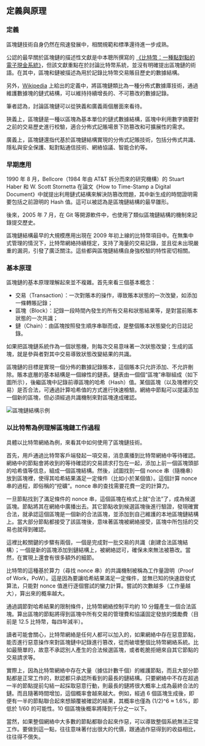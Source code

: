 ## 定義與原理

### 定義

區塊鏈技術自身仍然在飛速發展中，相關規範和標準還待進一步成熟。

公認的最早關於區塊鏈的描述性文獻是中本聰所撰寫的 [《比特幣：一種點對點的電子現金系統》](https://bitcoin.org/bitcoin.pdf)，但該文獻重點在於討論比特幣系統，並沒有明確提出區塊鏈的術語。在其中，區塊和鏈被描述為用於記錄比特幣交易賬目歷史的數據結構。

另外，[Wikipedia](https://en.wikipedia.org/wiki/Blockchain) 上給出的定義中，將區塊鏈類比為一種分佈式數據庫技術，通過維護數據塊的鏈式結構，可以維持持續增長的、不可篡改的數據記錄。

筆者認為，討論區塊鏈可以從狹義和廣義兩個層面來看待。

狹義上，區塊鏈是一種以區塊為基本單位的鏈式數據結構，區塊中利用數字摘要對之前的交易歷史進行校驗，適合分佈式記賬場景下防篡改和可擴展性的需求。

廣義上，區塊鏈還指代基於區塊鏈結構實現的分佈式記賬技術，包括分佈式共識、隱私與安全保護、點對點通信技術、網絡協議、智能合約等。

### 早期應用

1990 年 8 月，Bellcore（1984 年由 AT&T 拆分而來的研究機構）的 Stuart Haber 和 W. Scott Stornetta 在論文《How to Time-Stamp a Digital Document》中就提出利用鏈式結構來解決防篡改問題，其中新生成的時間證明需要包括之前證明的 Hash 值。這可以被認為是區塊鏈結構的最早雛形。

後來，2005 年 7 月，在 Git 等開源軟件中，也使用了類似區塊鏈結構的機制來記錄提交歷史。

區塊鏈結構最早的大規模應用出現在 2009 年初上線的比特幣項目中。在無集中式管理的情況下，比特幣網絡持續穩定，支持了海量的交易記錄，並且從未出現嚴重的漏洞，引發了廣泛關注。這些都與區塊鏈結構自身強校驗的特性密切相關。

### 基本原理

區塊鏈的基本原理理解起來並不複雜。首先來看三個基本概念：

* 交易（Transaction）：一次對賬本的操作，導致賬本狀態的一次改變，如添加一條轉賬記錄；
* 區塊（Block）：記錄一段時間內發生的所有交易和狀態結果等，是對當前賬本狀態的一次共識；
* 鏈（Chain）：由區塊按照發生順序串聯而成，是整個賬本狀態變化的日誌記錄。

如果把區塊鏈系統作為一個狀態機，則每次交易意味著一次狀態改變；生成的區塊，就是參與者對其中交易導致狀態改變結果的共識。

區塊鏈的目標是實現一個分佈的數據記錄賬本，這個賬本只允許添加、不允許刪除。賬本底層的基本結構是一個線性的鏈表。鏈表由一個個“區塊”串聯組成（如下圖所示），後繼區塊中記錄前導區塊的哈希（Hash）值。某個區塊（以及塊裡的交易）是否合法，可通過計算哈希值的方式進行快速檢驗。網絡中節點可以提議添加一個新的區塊，但必須經過共識機制來對區塊達成確認。

![區塊鏈結構示例](_images/blockchain_example.png)


### 以比特幣為例理解區塊鏈工作過程

具體以比特幣網絡為例，來看其中如何使用了區塊鏈技術。

首先，用戶通過比特幣客戶端發起一項交易，消息廣播到比特幣網絡中等待確認。網絡中的節點會將收到的等待確認的交易請求打包在一起，添加上前一個區塊頭部的哈希值等信息，組成一個區塊結構。然後，試圖找到一個 nonce 串（隨機串）放到區塊裡，使得其哈希結果滿足一定條件（比如小於某個值）。這個計算 nonce 串的過程，即俗稱的“挖礦”。nonce 串的查找需要花費一定的計算力。

一旦節點找到了滿足條件的 nonce 串，這個區塊在格式上就“合法”了，成為候選區塊。節點將其在網絡中廣播出去。其它節點收到候選區塊後進行驗證，發現確實合法，就承認這個區塊是一個新的合法區塊，並添加到自己維護的本地區塊鏈結構上。當大部分節點都接受了該區塊後，意味著區塊被網絡接受，區塊中所包括的交易也就得到確認。

這裡比較關鍵的步驟有兩個，一個是完成對一批交易的共識（創建合法區塊結構）；一個是新的區塊添加到鏈結構上，被網絡認可，確保未來無法被篡改。當然，在實現上還會有很多額外的細節。

比特幣的這種基於算力（尋找 nonce 串）的共識機制被稱為工作量證明（Proof of Work，PoW）。這是因為要讓哈希結果滿足一定條件，並無已知的快速啟發式算法，只能對 nonce 值進行逐個嘗試的蠻力計算。嘗試的次數越多（工作量越大），算出來的概率越大。

通過調節對哈希結果的限制條件，比特幣網絡控制平均約 10 分鐘產生一個合法區塊。算出區塊的節點將得到區塊中所有交易的管理費和協議固定發放的獎勵費（目前是 12.5 比特幣，每四年減半）。

讀者可能會關心，比特幣網絡是任何人都可以加入的，如果網絡中存在惡意節點，能否進行惡意操作來對區塊鏈中記錄進行篡改，從而破壞整個比特幣網絡系統。比如最簡單的，故意不承認別人產生的合法候選區塊，或者乾脆拒絕來自其它節點的交易請求等。

實際上，因為比特幣網絡中存在大量（據估計數千個）的維護節點，而且大部分節點都是正常工作的，默認都只承認所看到的最長的鏈結構。只要網絡中不存在超過一半的節點提前勾結一起採取惡意行動，則最長的鏈將很大概率上成為最終合法的鏈。而且隨著時間增加，這個概率會越來越大。例如，經過 6 個區塊生成後，即便有一半的節點聯合起來想顛覆被確認的結果，其概率也僅為 (1/2)^6 ≈ 1.6%，即低於 1/60 的可能性。10 個區塊後概率將降到千分之一以下。

當然，如果整個網絡中大多數的節點都聯合起來作惡，可以導致整個系統無法正常工作。要做到這一點，往往意味著付出很大的代價，跟通過作惡得到的收益相比，往往得不償失。

